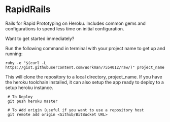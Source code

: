 RapidRails
==========

Rails for Rapid Prototyping on Heroku. Includes common gems and configurations to spend less time on initial configuration.

Want to get started immediately?

Run the following command in terminal with your project name to get up and running:

`ruby -e "$(curl -L https://gist.githubusercontent.com/Workman/7554012/raw/)" project_name`

This will clone the repository to a local directory, project_name. If you have the heroku toolchain installed, it can also setup the app ready to deploy to a setup heroku instance.

     # To Deploy
     git push heroku master
     
     # To Add origin (useful if you want to use a repository host
     git remote add origin <Github/BitBucket URL>
